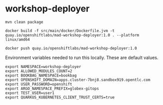 # workshop-deployer

```
mvn clean package

docker build -f src/main/docker/Dockerfile.jvm -t quay.io/openshiftlabs/mad-workshop-deployer:1.0 . --platform linux/amd64

docker push quay.io/openshiftlabs/mad-workshop-deployer:1.0

```


Environment variables needed to run this locally. These are default values. 

```
export NAMESPACE=workshop-deployer
export ALLOWED_MODULES_COUNT=2
export BOOKBAG_NAMESPACE=bookbag
export OPENSHIFT_DOMAIN=apps.cluster-7bnj8.sandbox919.opentlc.com
export USER_PASSWORD=openshift
export ARGO_NAMESPACE_PREFIX=globex-gitops
export TEST_USER=user1
export QUARKUS_KUBERNETES_CLIENT_TRUST_CERTS=true
```